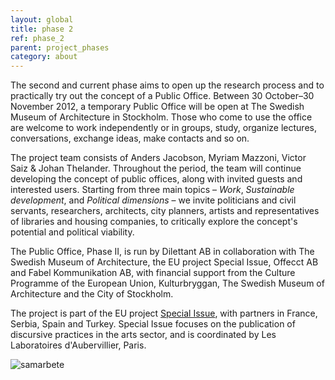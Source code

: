 ```yaml
---
layout: global
title: phase 2
ref: phase_2
parent: project_phases
category: about
---
```


The second and current phase aims to open up the research process and to practically try out the concept of a Public Office. Between 30 October–30 November 2012, a temporary Public Office will be open at The Swedish Museum of Architecture in Stockholm. Those who come to use the office are welcome to work independently or in groups, study, organize lectures, conversations, exchange ideas, make contacts and so on.  

The project team consists of Anders Jacobson, Myriam Mazzoni, Victor Saiz & Johan Thelander. Throughout the period, the team will continue developing the concept of public offices, along with invited guests and interested users. Starting from three main topics – *Work*, *Sustainable development*, and *Political dimensions* – we invite politicians and civil servants, researchers, architects, city planners, artists and representatives of libraries and housing companies, to critically explore the concept's potential and political viability.  

The Public Office, Phase II, is run by Dilettant AB in collaboration with The Swedish Museum of Architecture, the EU project Special Issue, Offecct AB and Fabel Kommunikation AB, with financial support from the Culture Programme of the European Union, Kulturbryggan, The Swedish Museum of Architecture and the City of Stockholm.  

The project is part of the EU project [Special Issue](http://specialissue.eu), with partners in France, Serbia, Spain and Turkey. Special Issue focuses on the publication of discursive practices in the arts sector, and is coordinated by Les Laboratoires d'Aubervillier, Paris.  

![samarbete](http.//allmannakontoret.se/assets/img/logos.png)